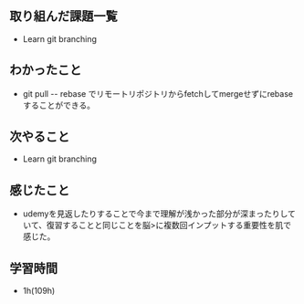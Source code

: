 ## 取り組んだ課題一覧
- Learn git branching
## わかったこと
- git pull -- rebase でリモートリポジトリからfetchしてmergeせずにrebaseすることができる。
## 次やること
- Learn git branching
## 感じたこと
- udemyを見返したりすることで今まで理解が浅かった部分が深まったりしていて、復習することと同じことを脳>に複数回インプットする重要性を肌で感じた。
## 学習時間
- 1h(109h)
